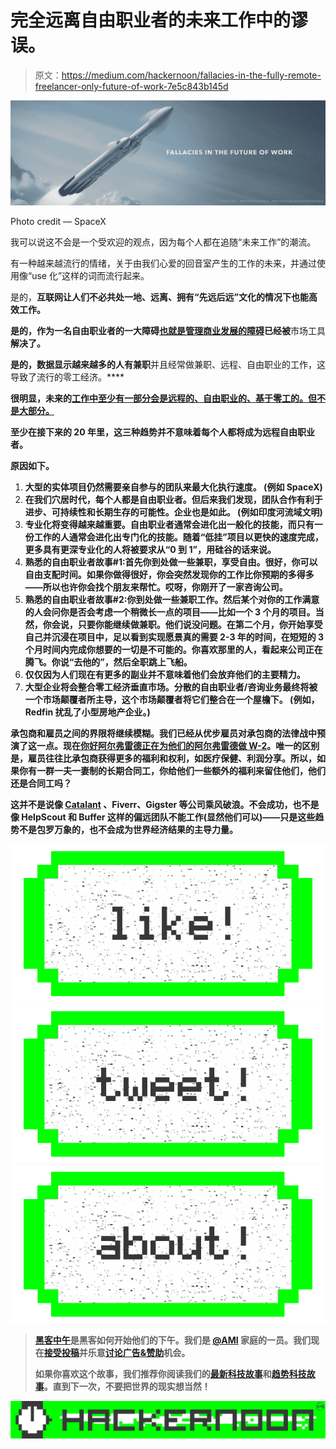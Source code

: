 # 完全远离自由职业者的未来工作中的谬误。

> 原文：<https://medium.com/hackernoon/fallacies-in-the-fully-remote-freelancer-only-future-of-work-7e5c843b145d>

![](img/e3e99a98ca8febcad0e731c3b69b51d5.png)

Photo credit — SpaceX

我可以说这不会是一个受欢迎的观点，因为每个人都在追随“未来工作”的潮流。

有一种越来越流行的情绪，关于由我们心爱的回音室产生的工作的未来，并通过使用像“use 化”这样的词而流行起来。

是的，****互联网让人们不必共处一地**、远离、拥有“先远后远”文化的情况下也能高效工作。**

**是的，作为一名自由职业者的一大障碍[也就是管理商业发展的障碍](https://hackernoon.com/tagged/freelancer)已经被**市场工具**解决了。**

**是的，数据显示越来越多的人有兼职**并且经常做兼职、远程、自由职业的工作，这导致了流行的零工经济。****

**很明显，未来的[工作中至少有一部分会是远程的、自由职业的、基于零工的。但不是大部分。](https://hackernoon.com/tagged/future)**

**至少在接下来的 20 年里，这三种趋势并不意味着每个人都将成为远程自由职业者。**

**原因如下。**

1.  **大型的实体项目仍然需要亲自参与的团队来最大化执行速度。
    (例如 SpaceX)**
2.  **在我们穴居时代，每个人都是自由职业者。但后来我们发现，团队合作有利于进步、可持续性和长期生存的可能性。企业也是如此。
    (例如印度河流域文明)**
3.  **专业化将变得越来越重要。自由职业者通常会进化出一般化的技能，而只有一份工作的人通常会进化出专门化的技能。随着“低挂”项目以更快的速度完成，更多具有更深专业化的人将被要求从“0 到 1”，用硅谷的话来说。**
4.  **熟悉的自由职业者故事#1:首先你到处做一些兼职，享受自由。很好，你可以自由支配时间。如果你做得很好，你会突然发现你的工作比你预期的多得多——所以也许你会找个朋友来帮忙。哎呀，你刚开了一家咨询公司。**
5.  **熟悉的自由职业者故事#2:你到处做一些兼职工作。然后某个对你的工作满意的人会问你是否会考虑一个稍微长一点的项目——比如一个 3 个月的项目。当然，你会说，只要你能继续做兼职。他们说没问题。在第二个月，你开始享受自己并沉浸在项目中，足以看到实现愿景真的需要 2-3 年的时间，在短短的 3 个月时间内完成你想要的一切是不可能的。你喜欢那里的人，看起来公司正在腾飞。你说“去他的”，然后全职跳上飞船。**
6.  **仅仅因为人们现在有更多的副业并不意味着他们会放弃他们的主要精力。**
7.  **大型企业将会整合零工经济垂直市场。分散的自由职业者/咨询业务最终将被一个市场颠覆者所主导，这个市场颠覆者将它们整合在一个屋檐下。
    (例如，Redfin 扰乱了小型房地产企业。)**

**承包商和雇员之间的界限将继续模糊。我们已经从优步雇员对承包商的法律战中预演了这一点。现在[你好阿尔弗雷德正在为他们的阿尔弗雷德做 W-2](/@MsSapone/working-on-work-c3eb880c7422#.8hpox1on0)。唯一的区别是，雇员往往比承包商获得更多的福利和权利，如医疗保健、利润分享。所以，如果你有一群一夫一妻制的长期合同工，你给他们一些额外的福利来留住他们，他们还是合同工吗？**

**这并不是说像 [Catalant](http://gocatalant.com) 、Fiverr、Gigster 等公司乘风破浪。不会成功，也不是像 HelpScout 和 Buffer 这样的偏远团队不能工作(显然他们可以)——只是这些趋势不是包罗万象的，也不会成为世界经济结果的主导力量。**

**[![](img/50ef4044ecd4e250b5d50f368b775d38.png)](http://bit.ly/HackernoonFB)****[![](img/979d9a46439d5aebbdcdca574e21dc81.png)](https://goo.gl/k7XYbx)****[![](img/2930ba6bd2c12218fdbbf7e02c8746ff.png)](https://goo.gl/4ofytp)**

> **[黑客中午](http://bit.ly/Hackernoon)是黑客如何开始他们的下午。我们是 [@AMI](http://bit.ly/atAMIatAMI) 家庭的一员。我们现在[接受投稿](http://bit.ly/hackernoonsubmission)并乐意[讨论广告&赞助](mailto:partners@amipublications.com)机会。**
> 
> **如果你喜欢这个故事，我们推荐你阅读我们的[最新科技故事](http://bit.ly/hackernoonlatestt)和[趋势科技故事](https://hackernoon.com/trending)。直到下一次，不要把世界的现实想当然！**

**![](img/be0ca55ba73a573dce11effb2ee80d56.png)**